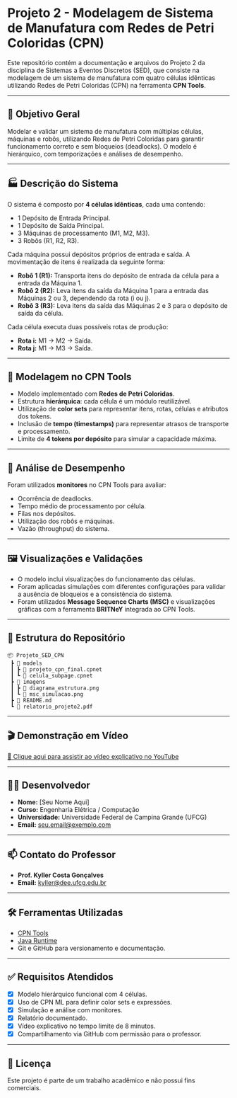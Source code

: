 # Projeto 2 - Modelagem de Sistema de Manufatura com Redes de Petri Coloridas (CPN)

Este repositório contém a documentação e arquivos do Projeto 2 da disciplina de Sistemas a Eventos Discretos (SED), que consiste na modelagem de um sistema de manufatura com quatro células idênticas utilizando Redes de Petri Coloridas (CPN) na ferramenta **CPN Tools**.

---

## 🎯 Objetivo Geral

Modelar e validar um sistema de manufatura com múltiplas células, máquinas e robôs, utilizando Redes de Petri Coloridas para garantir funcionamento correto e sem bloqueios (deadlocks). O modelo é hierárquico, com temporizações e análises de desempenho.

---

## 🏭 Descrição do Sistema

O sistema é composto por **4 células idênticas**, cada uma contendo:

- 1 Depósito de Entrada Principal.
- 1 Depósito de Saída Principal.
- 3 Máquinas de processamento (M1, M2, M3).
- 3 Robôs (R1, R2, R3).

Cada máquina possui depósitos próprios de entrada e saída. A movimentação de itens é realizada da seguinte forma:

- **Robô 1 (R1):** Transporta itens do depósito de entrada da célula para a entrada da Máquina 1.
- **Robô 2 (R2):** Leva itens da saída da Máquina 1 para a entrada das Máquinas 2 ou 3, dependendo da rota (i ou j).
- **Robô 3 (R3):** Leva itens da saída das Máquinas 2 e 3 para o depósito de saída da célula.

Cada célula executa duas possíveis rotas de produção:
- **Rota i:** M1 → M2 → Saída.
- **Rota j:** M1 → M3 → Saída.

---

## 🧠 Modelagem no CPN Tools

- Modelo implementado com **Redes de Petri Coloridas**.
- Estrutura **hierárquica**: cada célula é um módulo reutilizável.
- Utilização de **color sets** para representar itens, rotas, células e atributos dos tokens.
- Inclusão de **tempo (timestamps)** para representar atrasos de transporte e processamento.
- Limite de **4 tokens por depósito** para simular a capacidade máxima.

---

## 🧪 Análise de Desempenho

Foram utilizados **monitores** no CPN Tools para avaliar:

- Ocorrência de deadlocks.
- Tempo médio de processamento por célula.
- Filas nos depósitos.
- Utilização dos robôs e máquinas.
- Vazão (throughput) do sistema.

---

## 🖼️ Visualizações e Validações

- O modelo inclui visualizações do funcionamento das células.
- Foram aplicadas simulações com diferentes configurações para validar a ausência de bloqueios e a consistência do sistema.
- Foram utilizados **Message Sequence Charts (MSC)** e visualizações gráficas com a ferramenta **BRITNeY** integrada ao CPN Tools.

---

## 📁 Estrutura do Repositório

```
📦 Projeto_SED_CPN
 ┣ 📁 models
 ┃ ┣ 📄 projeto_cpn_final.cpnet
 ┃ ┗ 📄 celula_subpage.cpnet
 ┣ 📁 imagens
 ┃ ┣ 📄 diagrama_estrutura.png
 ┃ ┗ 📄 msc_simulacao.png
 ┣ 📄 README.md
 ┗ 📄 relatorio_projeto2.pdf
```

---

## 🎬 Demonstração em Vídeo

[🔗 Clique aqui para assistir ao vídeo explicativo no YouTube](https://youtu.be/SEU_VIDEO_AQUI)

---

## 👨‍💻 Desenvolvedor

- **Nome:** [Seu Nome Aqui]
- **Curso:** Engenharia Elétrica / Computação
- **Universidade:** Universidade Federal de Campina Grande (UFCG)
- **Email:** seu.email@exemplo.com

---

## 📫 Contato do Professor

- **Prof. Kyller Costa Gonçalves**
- **Email:** kyller@dee.ufcg.edu.br

---

## 🛠️ Ferramentas Utilizadas

- [CPN Tools](https://cpntools.org)
- [Java Runtime](https://www.java.com)
- Git e GitHub para versionamento e documentação.

---

## ✅ Requisitos Atendidos

- [x] Modelo hierárquico funcional com 4 células.
- [x] Uso de CPN ML para definir color sets e expressões.
- [x] Simulação e análise com monitores.
- [x] Relatório documentado.
- [x] Vídeo explicativo no tempo limite de 8 minutos.
- [x] Compartilhamento via GitHub com permissão para o professor.

---

## 📎 Licença

Este projeto é parte de um trabalho acadêmico e não possui fins comerciais.